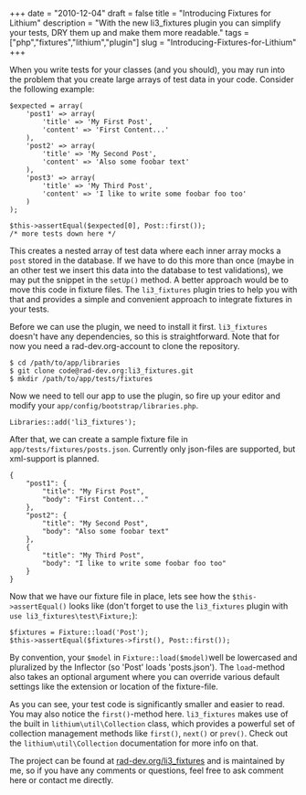 +++
date = "2010-12-04"
draft = false
title = "Introducing Fixtures for Lithium"
description = "With the new li3_fixtures plugin you can simplify your tests, DRY them up and make them more readable."
tags = ["php","fixtures","lithium","plugin"]
slug = "Introducing-Fixtures-for-Lithium"
+++

When you write tests for your classes (and you should), you may run into the problem that you create large arrays of test data in your code. Consider the following example:

	$expected = array(
		'post1' => array(
			'title' => 'My First Post',
			'content' => 'First Content...'
		),
		'post2' => array(
			'title' => 'My Second Post',
			'content' => 'Also some foobar text'
		),
		'post3' => array(
			'title' => 'My Third Post',
			'content' => 'I like to write some foobar foo too'
		)
	);

	$this->assertEqual($expected[0], Post::first());
    /* more tests down here */

This creates a nested array of test data where each inner array mocks a `post` stored in the database. If we have to do this more than once (maybe in an other test we insert this data into the database to test validations), we may put the snippet in the `setUp()` method. A better approach would be to move this code in fixture files. The `li3_fixtures` plugin tries to help you with that and provides a simple and convenient approach to integrate fixtures in your tests.

Before we can use the plugin, we need to install it first. `li3_fixtures` doesn't have any dependencies, so this is straightforward. Note that for now you need a rad-dev.org-account to clone the repository.

    $ cd /path/to/app/libraries
    $ git clone code@rad-dev.org:li3_fixtures.git
    $ mkdir /path/to/app/tests/fixtures

Now we need to tell our app to use the plugin, so fire up your editor and modify your `app/config/bootstrap/libraries.php`.

    Libraries::add('li3_fixtures');

After that, we can create a sample fixture file in `app/tests/fixtures/posts.json`. Currently only json-files are supported, but xml-support is planned.

	{
		"post1": {
			"title": "My First Post",
			"body": "First Content..."
		},
		"post2": {
			"title": "My Second Post",
			"body": "Also some foobar text"
		},
		{
			"title": "My Third Post",
			"body": "I like to write some foobar foo too"
		}
	}

Now that we have our fixture file in place, lets see how the `$this->assertEqual()` looks like (don't forget to use the `li3_fixtures` plugin with `use li3_fixtures\test\Fixture;`):

	$fixtures = Fixture::load('Post');
	$this->assertEqual($fixtures->first(), Post::first());

By convention, your `$model` in `Fixture::load($model)`well be lowercased and pluralized by the Inflector (so 'Post' loads 'posts.json'). The `load`-method also takes an optional argument where you can override various default settings like the extension or location of the fixture-file.

As you can see, your test code is significantly smaller and easier to read. You may also notice the `first()`-method here. `li3_fixtures` makes use of the built in `lithium\util\Collection` class, which provides a powerful set of collection management methods like `first()`, `next()` or `prev()`. Check out the `lithium\util\Collection` documentation for more info on that.

The project can be found at [rad-dev.org/li3_fixtures](http://rad-dev.org/li3_fixtures) and is maintained by me, so if you have any comments or questions, feel free to ask comment here or contact me directly.